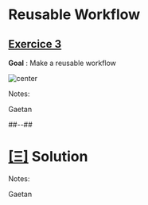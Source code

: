 <!-- .slide: class="exercice" -->

# Reusable Workflow
## [Exercice 3](https://github.com/sfeir-open-source/sfeir-school-github-actions/tree/main/steps/04-Reusable-Workflows/README.md)

**Goal** : Make a reusable workflow

![center](https://media.giphy.com/media/wsuqQBTFD5DAq0VPQO/giphy.gif)

Notes:

Gaetan

##--##
<!-- .slide: class="transition blue"-->

# [[Ξ]](https://github.com/sfeir-open-source/sfeir-school-github-actions/tree/main/steps/04-Reusable-Workflows-solution) Solution

Notes:

Gaetan
